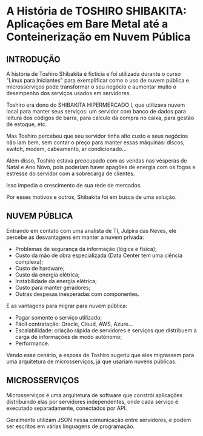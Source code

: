 # A História de TOSHIRO SHIBAKITA: Aplicações em Bare Metal até a Conteinerização em Nuvem Pública

## INTRODUÇÃO

A história de Toshiro Shibakita é fictícia e foi utilizada durante o curso "Linux para Iniciantes" para exemplificar como o uso de nuvem pública e microsserviços pode transformar o seu negócio e aumentar muito o desempenho dos serviços usados em servidores.

Toshiro era dono do SHIBAKITA HIPERMERCADO I, que utilizava nuvem local para manter seus serviços: um servidor com banco de dados para leitura dos códigos de barra, para cálculo da compra no caixa, para gestão de estoque, etc.

Mas Toshiro percebeu que seu servidor tinha alto custo e seus negócios não iam bem, sem contar o preço para manter essas máquinas: discos, switch, modem, cabeamento, ar condicionado...

Além disso, Toshiro estava preocupado com as vendas nas vésperas de Natal e Ano Novo, pois poderiam haver apagões de energia com os fogos e estresse do servidor com a sobrecarga de clientes.

Isso impedia o crescimento de sua rede de mercados.

Por esses motivos e outros, Shibakita foi em busca de uma solução.

## NUVEM PÚBLICA

Entrando em contato com uma analista de TI, Julpira das Neves, ele percebe as desvantagens em manter a nuvem privada:

* Problemas de segurança da informação (lógica e física);
* Custo da mão de obra especializada (Data Center tem uma ciência complexa);
* Custo de hardware;
* Custo da energia elétrica;
* Instabilidade da energia elétrica;
* Custo para manter geradores;
* Outras despesas inesperadas com componentes.

E as vantagens para migrar para nuvem pública:

* Pagar somente o serviço utilizado;
* Fácil contratação: Oracle, Cloud, AWS, Azure...
* Escalabilidade: criação rápida de servidores e serviços que distribuem a carga de informações de modo autônomo;
* Performance.

Vendo esse cenário, a esposa de Toshiro sugeriu que eles migrassem para uma arquitetura de microsserviços, já que usariam nuvens públicas.

## MICROSSERVIÇOS

Microsserviços é uma arquitetura de software que constrói aplicações distribuindo elas por servidores independentes, onde cada serviço é executado separadamente, conectados por API.

Geralmente utilizam JSON nessa comunicação entre servidores, e podem ser escritos em várias linguagens de programação.
